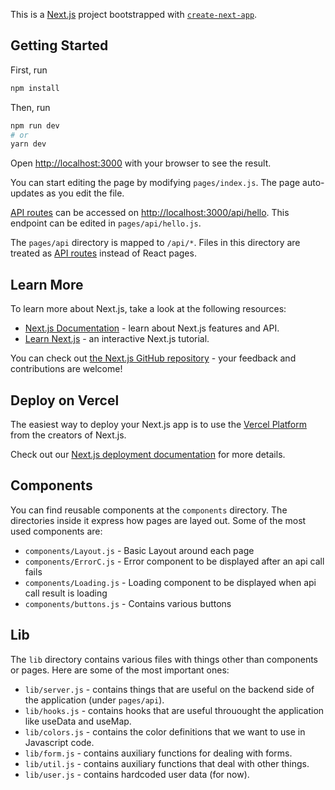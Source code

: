 This is a [Next.js](https://nextjs.org/) project bootstrapped with [`create-next-app`](https://github.com/vercel/next.js/tree/canary/packages/create-next-app).

## Getting Started

First, run 
```bash
npm install
```

Then, run
```bash
npm run dev
# or
yarn dev
```

Open [http://localhost:3000](http://localhost:3000) with your browser to see the result.

You can start editing the page by modifying `pages/index.js`. The page auto-updates as you edit the file.

[API routes](https://nextjs.org/docs/api-routes/introduction) can be accessed on [http://localhost:3000/api/hello](http://localhost:3000/api/hello). This endpoint can be edited in `pages/api/hello.js`.

The `pages/api` directory is mapped to `/api/*`. Files in this directory are treated as [API routes](https://nextjs.org/docs/api-routes/introduction) instead of React pages.

## Learn More

To learn more about Next.js, take a look at the following resources:

- [Next.js Documentation](https://nextjs.org/docs) - learn about Next.js features and API.
- [Learn Next.js](https://nextjs.org/learn) - an interactive Next.js tutorial.

You can check out [the Next.js GitHub repository](https://github.com/vercel/next.js/) - your feedback and contributions are welcome!

## Deploy on Vercel

The easiest way to deploy your Next.js app is to use the [Vercel Platform](https://vercel.com/new?utm_medium=default-template&filter=next.js&utm_source=create-next-app&utm_campaign=create-next-app-readme) from the creators of Next.js.

Check out our [Next.js deployment documentation](https://nextjs.org/docs/deployment) for more details.

## Components

You can find reusable components at the `components` directory. The directories inside it express how pages are layed out. Some of the most used components are:

- `components/Layout.js` - Basic Layout around each page
- `components/ErrorC.js` - Error component to be displayed after an api call fails
- `components/Loading.js` - Loading component to be displayed when api call result is loading
- `components/buttons.js` - Contains various buttons

## Lib

The `lib` directory contains various files with things other than components or pages. Here are some of the most important ones:

- `lib/server.js` - contains things that are useful on the backend side of the application (under `pages/api`).
- `lib/hooks.js` - contains hooks that are useful throuought the application like useData and useMap.
- `lib/colors.js` - contains the color definitions that we want to use in Javascript code.
- `lib/form.js` - contains auxiliary functions for dealing with forms.
- `lib/util.js` - contains auxiliary functions that deal with other things.
- `lib/user.js` - contains hardcoded user data (for now).
